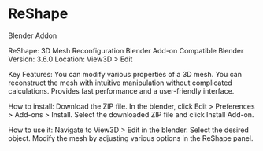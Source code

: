 # ReShape
Blender Addon

ReShape: 3D Mesh Reconfiguration Blender Add-on
Compatible Blender Version: 3.6.0
Location: View3D > Edit

Key Features:
You can modify various properties of a 3D mesh.
You can reconstruct the mesh with intuitive manipulation without complicated calculations.
Provides fast performance and a user-friendly interface.

How to install:
Download the ZIP file.
In the blender, click Edit > Preferences > Add-ons > Install.
Select the downloaded ZIP file and click Install Add-on.

How to use it:
Navigate to View3D > Edit in the blender.
Select the desired object.
Modify the mesh by adjusting various options in the ReShape panel.
